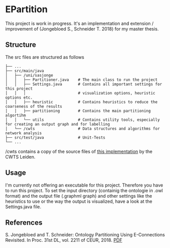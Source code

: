# EPartition

This project is work in progress. It's an implementation and extension / improvement of (Jongebloed S., Schneider T. 2018) for my master thesis.

## Structure

The src files are structured as follows

    ├── ...
    ├── src/main/java
    │   ├── /uni/sasjonge                  
    │   │   ├── Partitioner.java    # The main class to run the project
    │   │   ├── Settings.java       # Contains all important settings for this project
    │   │   │ 				        # visualization options, heuristic options etc.  
    │   │   ├── heuristic           # Contains heuristics to reduce the coarseness of the results 
    │   │   ├── partitioning        # Contains the main partitioning algortihm
    │   │   └── utils               # Contains utility tools, especially for creating an output graph and for labelling
    │   └── /cwts				    # Data structures and algorithms for network analysis
    ├── src/test/java               # Unit-Tests
    └── ...

/cwts contains a copy of the source files of [this implementation](https://github.com/CWTSLeiden/networkanalysis) by the CWTS Leiden.

## Usage

I'm currently not offering an executable for this project. Therefore you have to run this project. To set the input directory (containig the ontologie in .owl format) and the output file (.graphml graph) and other settings like the heuristics to use or the way the output is visualized, have a look at the Settings.java file.

## References

S. Jongebloed and T. Schneider: Ontology Partitioning Using E-Connections Revisited. In Proc. 31st DL, vol. 2211 of CEUR, 2018. [PDF](http://www.informatik.uni-bremen.de/tdki/research/papers/2018/JS-DL18.pdf)

